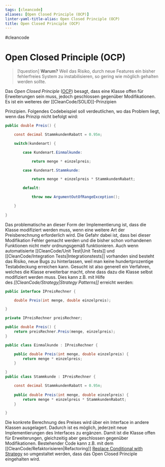 ```yaml
---
tags: [cleancode]
aliases: [Open Closed Principle (OCP)]
linter-yaml-title-alias: Open Closed Principle (OCP)
title: Open Closed Principle (OCP)
---
```

#cleancode 
# Open Closed Principle (OCP)
>[!question] **Warum?**
>Weil das Risiko, durch neue Features ein bisher fehlerfreies System zu instabilisieren, so gering wie möglich gehalten werden sollte.

Das *Open Closed Principle* ([OCP](https://en.wikipedia.org/wiki/Open%E2%80%93closed_principle)) besagt, dass eine Klasse offen für Erweiterungen sein muss, jedoch geschlossen gegenüber Modifikationen. Es ist ein weiteres der [[CleanCode/SOLID]]-Prinzipien

Prinzipien. Folgendes Codebeispiel soll verdeutlichen, wo das Problem liegt, wenn das Prinzip nicht befolgt wird:

```csharp
public double Preis() {

    const decimal StammkundenRabatt = 0.95m;

    switch(kundenart) {

        case Kundenart.Einmalkunde:

            return menge * einzelpreis;

        case Kundenart.Stammkunde:

            return menge * einzelpreis * StammkundenRabatt;

        default:

            throw new ArgumentOutOfRangeException();

    }
    
}
```

Das problematische an dieser Form der Implementierung ist, dass die Klasse modifiziert werden muss, wenn eine weitere Art der Preisberechnung erforderlich wird. Die Gefahr dabei ist, dass bei dieser Modifikation Fehler gemacht werden und die bisher schon vorhandenen Funktionen nicht mehr ordnungsgemäß funktionieren. Auch wenn automatisierte [[CleanCode/Unit Test|Unit Tests]] und [[CleanCode/Integration Tests|Integrationstests]] vorhanden sind besteht das Risiko, neue Bugs zu hinterlassen, weil man keine hundertprozentige Testabdeckung erreichen kann. Gesucht ist also generell ein Verfahren, welches die Klasse erweiterbar macht, ohne dass dazu die Klasse selbst modifiziert werden muss. Dies kann z.B. mit Hilfe des *[[CleanCode/Strategy|Strategy Patterns]]* erreicht werden:

```csharp
public interface IPreisRechner {

    double Preis(int menge, double einzelpreis);

}

private IPreisRechner preisRechner;

public double Preis() {
    return preisRechner.Preis(menge, einzelpreis);
} 

public class Einmalkunde : IPreisRechner {

    public double Preis(int menge, double einzelpreis) {
        return menge * einzelpreis;
    }

}
public class Stammkunde : IPreisRechner {

    const decimal StammkundenRabatt = 0.95m;
    
    public double Preis(int menge, double einzelpreis) {
        return menge * einzelpreis * StammkundenRabatt;
    }

}
```

Die konkrete Berechnung des Preises wird über ein Interface in andere Klassen ausgelagert. Dadurch ist es möglich, jederzeit neue Implementierungen des Interfaces zu ergänzen. Damit ist die Klasse offen für Erweiterungen, gleichzeitig aber geschlossen gegenüber Modifikationen. Bestehender Code kann z.B. mit dem [[CleanCode/Refaktorisieren|Refactoring]] [Replace Conditional with Strategy](http://www.industriallogic.com/xp/refactoring/conditionalWithStrategy.html) so umgestaltet werden, dass das Open Closed Principle eingehalten wird.
